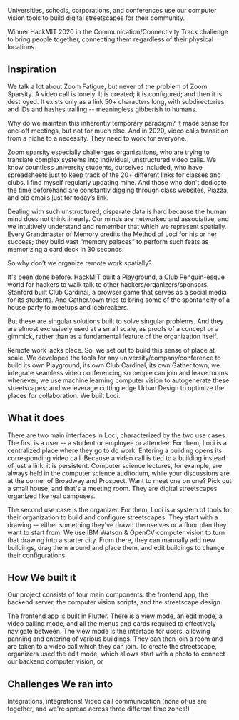 Universities, schools, corporations, and conferences use our computer vision tools to build digital streetscapes for their community.

Winner HackMIT 2020 in the Communication/Connectivity Track challenge to bring people together, connecting them regardless of their physical locations.

## Inspiration
We talk a lot about Zoom Fatigue, but never of the problem of Zoom Sparsity. A video call is lonely. It is created; it is configured; and then it is destroyed. It exists only as a link 50+ characters long, with subdirectories and IDs and hashes trailing -- meaningless gibberish to humans. 

Why do we maintain this inherently temporary paradigm? It made sense for one-off meetings, but not for much else. And in 2020, video calls transition from a niche to a necessity. They need to work for everyone. 

Zoom sparsity especially challenges organizations, who are trying to translate complex systems into individual, unstructured video calls. We know countless university students, ourselves included, who have spreadsheets just to keep track of the 20+ different links for classes and clubs. I find myself regularly updating mine. And those who don't dedicate the time beforehand are constantly digging through class websites, Piazza, and old emails just for today’s link. 

Dealing with such unstructured, disparate data is hard because the human mind does not think linearly. Our minds are networked and associative, and we intuitively understand and remember that which we represent spatially. Every Grandmaster of Memory credits the Method of Loci for his or her success; they build vast “memory palaces” to perform such feats as memorizing a card deck in 30 seconds. 

So why don’t we organize remote work spatially?

It's been done before. HackMIT built a Playground, a Club Penguin-esque world for hackers to walk talk to other hackers/organizers/sponsors. Stanford built Club Cardinal, a browser game that serves as a social media for its students. And Gather.town tries to bring some of the spontaneity of a house party to meetups and icebreakers. 

But these are singular solutions built to solve singular problems. And they are almost exclusively used at a small scale, as proofs of a concept or a gimmick, rather than as a fundamental feature of the organization itself.

Remote work lacks place. So, we set out to build this sense of place at scale. We developed the tools for any university/company/conference to build its own Playground, its own Club Cardinal, its own Gather.town; we integrate seamless video conferencing so people can join and leave rooms whenever; we use machine learning computer vision to autogenerate these streetscapes; and we leverage cutting edge Urban Design to optimize the places for collaboration. We built Loci.

## What it does
There are two main interfaces in Loci, characterized by the two use cases. The first is a user -- a student or employee or attendee. For them, Loci is a centralized place where they go to do work. Entering a building opens its corresponding video call. Because a video call is tied to a building instead of just a link, it is persistent. Computer science lectures, for example, are always held in the computer science auditorium, while your discussions are at the corner of Broadway and Prospect. Want to meet one on one? Pick out a small house, and that's a meeting room. They are digital streetscapes organized like real campuses.

The second use case is the organizer. For them, Loci is a system of tools for their organization to build and configure streetscapes. They start with a drawing -- either something they've drawn themselves or a floor plan they want to start from. We use IBM Watson & OpenCV computer vision to turn that drawing into a starter city. From there, they can manually add new buildings, drag them around and place them, and edit buildings to change their configurations.

## How We built it
Our project consists of four main components: the frontend app, the backend server, the computer vision scripts, and the streetscape design. 

The frontend app is built in Flutter. There is a view mode, an edit mode, a video calling mode, and all the menus and cards required to effectively navigate between. The view mode is the interface for users, allowing panning and entering of various buildings. They can then join a room and are taken to a video call which they can join. To create the streetscape, organizers used the edit mode, which allows start with a photo to connect our backend computer vision, or 

## Challenges We ran into
Integrations, integrations! Video call communication (none of us are together, and we're spread across three different time zones!)
